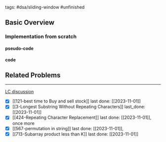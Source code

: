tags: #dsa/sliding-window #unfinished 
## Basic Overview

### Implementation from scratch
#### pseudo-code

#### code

## Related Problems
---
[LC discussion](https://leetcode.com/problems/frequency-of-the-most-frequent-element/solutions/1175088/C++-Maximum-Sliding-Window-Cheatsheet-Template/)

- [x] [[121-best time to Buy and sell stock]] last done: [[2023-11-01]]
- [x] [[3-Longest Substring Without Repeating Characters]] last_done: [[2023-11-01]]
- [x] [[424-Repeating Character Replacement]] last done: [[2023-11-01]], once more
- [x] [[567-permutation in string]] last done: [[2023-11-01]], 
- [x] [[713-Subarray product less than K]] last done: [[2023-11-01]]